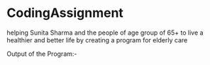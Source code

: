 # CodingAssignment
helping Sunita Sharma and the people of age group of 65+ to live a healthier and better life by creating a program for elderly care 

Output of the Program:-

